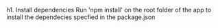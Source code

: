 h1. Install dependencies
Run  'npm install' on the root folder of the app to install the dependecies specfied in the package.json

